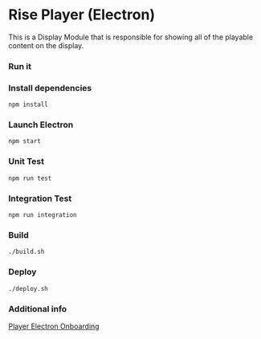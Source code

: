 # Rise Player (Electron)

This is a Display Module that is responsible for showing all of the playable content on the display.

### Run it

### Install dependencies
```
npm install
```

### Launch Electron
```
npm start
```

### Unit Test
```
npm run test
```

### Integration Test
```
npm run integration
```

### Build
```
./build.sh
```

### Deploy
```
./deploy.sh
```

### Additional info
[Player Electron Onboarding](https://docs.google.com/document/d/1kEvlsFWUybsbJkYVbZGvIKVCG9eUffT72EieDFFlFnE/edit?usp=sharing)
